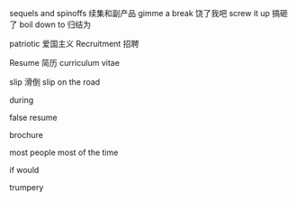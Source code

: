 sequels and spinoffs 续集和副产品
gimme a break 饶了我吧
screw it up 搞砸了
boil down to 归结为

patriotic 爱国主义
Recruitment 招聘

Resume 简历
curriculum vitae

slip 滑倒
slip on the road

during

false resume

brochure

most people
most of the time

if would

trumpery 
